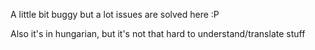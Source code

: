 A little bit buggy but a lot issues are solved here :P

Also it's in hungarian, but it's not that hard to understand/translate stuff
